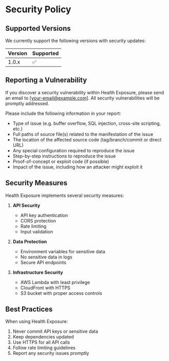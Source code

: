 # Security Policy

## Supported Versions

We currently support the following versions with security updates:

| Version | Supported          |
| ------- | ------------------ |
| 1.0.x   | :white_check_mark: |

## Reporting a Vulnerability

If you discover a security vulnerability within Health Exposure, please send an email to [your-email@example.com]. All security vulnerabilities will be promptly addressed.

Please include the following information in your report:
- Type of issue (e.g. buffer overflow, SQL injection, cross-site scripting, etc.)
- Full paths of source file(s) related to the manifestation of the issue
- The location of the affected source code (tag/branch/commit or direct URL)
- Any special configuration required to reproduce the issue
- Step-by-step instructions to reproduce the issue
- Proof-of-concept or exploit code (if possible)
- Impact of the issue, including how an attacker might exploit it

## Security Measures

Health Exposure implements several security measures:

1. **API Security**
   - API key authentication
   - CORS protection
   - Rate limiting
   - Input validation

2. **Data Protection**
   - Environment variables for sensitive data
   - No sensitive data in logs
   - Secure API endpoints

3. **Infrastructure Security**
   - AWS Lambda with least privilege
   - CloudFront with HTTPS
   - S3 bucket with proper access controls

## Best Practices

When using Health Exposure:

1. Never commit API keys or sensitive data
2. Keep dependencies updated
3. Use HTTPS for all API calls
4. Follow rate limiting guidelines
5. Report any security issues promptly 